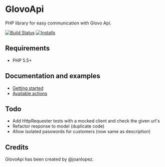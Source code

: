 # GlovoApi

PHP library for easy communication with Glovo Api.

[![Build Status](https://secure.travis-ci.org/joanlopez/php-glovo-api.png)](http://travis-ci.org/joanlopez/php-glovo-api)
[![Installs](https://img.shields.io/packagist/dm/joanlopez/glovo-api.svg)](https://packagist.org/packages/joanlopez/glovo-api)

## Requirements

* PHP 5.5+

## Documentation and examples

* [Getting started](https://github.com/joanlopez/php-glovo-api/blob/master/doc/getting-started.md)
* [Available actions](https://github.com/joanlopez/php-glovo-api/blob/master/doc/available-actions.md)

## Todo

* Add HttpRequester tests with a mocked client and check the given url's
* Refactor response to model (duplicate code)
* Allow isolated passwords for customers (now same as description)

## Credits

GlovoApi has been created by @joanlopez.
